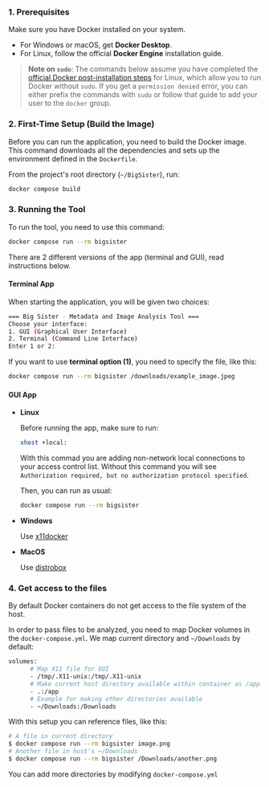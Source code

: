 ### 1. Prerequisites

Make sure you have Docker installed on your system.

- For Windows or macOS, get **Docker Desktop**.
- For Linux, follow the official **Docker Engine** installation guide.

> **Note on `sudo`**: The commands below assume you have completed the [official Docker post-installation steps](https://docs.docker.com/engine/install/linux-postinstall/) for Linux, which allow you to run Docker without `sudo`. If you get a `permission denied` error, you can either prefix the commands with `sudo` or follow that guide to add your user to the `docker` group.

### 2. First-Time Setup (Build the Image)

Before you can run the application, you need to build the Docker image. This command downloads all the dependencies and sets up the environment defined in the `Dockerfile`.

From the project's root directory (`~/BigSister`), run:

```bash
docker compose build
```

### 3. Running the Tool

To run the tool, you need to use this command:

```bash
docker compose run --rm bigsister
```

There are 2 different versions of the app (terminal and GUI), read instructions below.

#### Terminal App

When starting the application, you will be given two choices:

```bash
=== Big Sister - Metadata and Image Analysis Tool ===
Choose your interface:
1. GUI (Graphical User Interface)
2. Terminal (Command Line Interface)
Enter 1 or 2:
```

If you want to use **terminal option (1)**, you need to specify the file, like this:

```bash
docker compose run --rm bigsister /downloads/example_image.jpeg
```

#### GUI App

- **Linux**

  Before running the app, make sure to run:

  ```bash
  xhost +local:
  ```

  With this commad you are adding non-network local connections to your access control list. Without this command you will see `Authorization required, but no authorization protocol specified`.

  Then, you can run as usual:

  ```bash
  docker compose run --rm bigsister
  ```

- **Windows**

  Use [x11docker](https://github.com/mviereck/x11docker)

- **MacOS**

  Use [distrobox](https://github.com/89luca89/distrobox)

### 4. Get access to the files

By default Docker containers do not get access to the file system of the host.

In order to pass files to be analyzed, you need to map Docker volumes in the `docker-compose.yml`. We map current directory and `~/Downloads` by default:

```bash
volumes:
      # Map X11 file for GUI
      - /tmp/.X11-unix:/tmp/.X11-unix
      # Make current host directory available within container as /app
      - .:/app
      # Example for making other directories available
      - ~/Downloads:/Downloads
```

With this setup you can reference files, like this:

```bash
# A file in current directory
$ docker compose run --rm bigsister image.png
# Another file in host's ~/Downloads
$ docker compose run --rm bigsister /Downloads/another.png
```

You can add more directories by modifying `docker-compose.yml`
